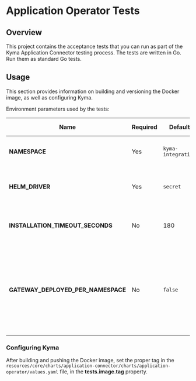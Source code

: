 # Application Operator Tests

## Overview

This project contains the acceptance tests that you can run as part of the Kyma Application Connector testing process.
The tests are written in Go. Run them as standard Go tests.

## Usage

This section provides information on building and versioning the Docker image, as well as configuring Kyma.

Environment parameters used by the tests:

| Name | Required | Default | Description | Possible values |
|------|----------|---------|-------------|-----------------|
| **NAMESPACE** | Yes | `kyma-integration` | Namespace in which the test Application will operate. |  |
| **HELM_DRIVER** | Yes | `secret` | Backend storage driver used by Helm 3 to store release data. | `configmap`, `secret`, `memory` |
| **INSTALLATION_TIMEOUT_SECONDS** | No | 180 | Timeout for the release installation, provided in seconds. |  |
| **GATEWAY_DEPLOYED_PER_NAMESPACE** | No | `false` | Flag that specifies whether Application Gateway should be deployed once per Namespace basing on ServiceInstance or for every Application. | `true`, `false` |

### Configuring Kyma

After building and pushing the Docker image, set the proper tag in the `resources/core/charts/application-connector/charts/application-operator/values.yaml` file, in the **tests.image.tag** property.
